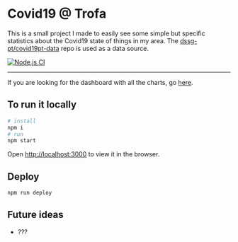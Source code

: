 # Covid19 @ Trofa


This is a small project I made to easily see some simple but specific statistics about the Covid19 state of things in my area.
The [dssg-pt/covid19pt-data](https://github.com/dssg-pt/covid19pt-data) repo is used as a data source.

[![Node.js CI](https://github.com/DiogoDuque/covid19TrofaGraph/actions/workflows/node.js.yml/badge.svg)](https://github.com/DiogoDuque/covid19TrofaGraph/actions/workflows/node.js.yml)

---------  
If you are looking for the dashboard with all the charts, go [here](https://diogoduque.github.io/covid19TrofaGraph/).

## To run it locally
```bash
# install
npm i
# run
npm start
```
Open [http://localhost:3000](http://localhost:3000) to view it in the browser.


## Deploy
```bash
npm run deploy
```


## Future ideas
* ???

